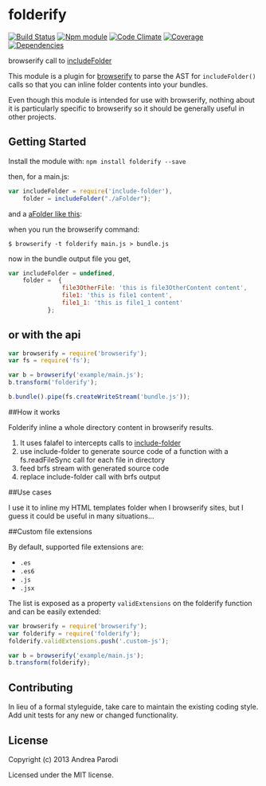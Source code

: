 

# folderify
[![Build Status](https://img.shields.io/travis/parro-it/folderify.svg)](http://travis-ci.org/parro-it/folderify) 
[![Npm module](https://img.shields.io/npm/dt/folderify.svg)](https://npmjs.org/package/folderify) 
[![Code Climate](https://img.shields.io/codeclimate/github/parro-it/folderify.svg)](https://codeclimate.com/github/parro-it/folderify)
[![Coverage](https://img.shields.io/codeclimate/coverage/github/parro-it/folderify.svg)](https://codeclimate.com/github/parro-it/folderify)
[![Dependencies](https://img.shields.io/versioneye/d/parro-it/folderify.svg)](https://codeclimate.com/github/parro-it/folderify)





browserify call to [includeFolder](https://github.com/parro-it/include-folder)


This module is a plugin for [browserify](http://browserify.org) to parse the AST
for `includeFolder()` calls so that you can inline folder contents into your
bundles.

Even though this module is intended for use with browserify, nothing about it is
particularly specific to browserify so it should be generally useful in other
projects.

## Getting Started
Install the module with: `npm install folderify --save`

then, for a main.js:

``` js
var includeFolder = require('include-folder'),
    folder = includeFolder("./aFolder");
```

and a [aFolder like this](https://github.com/parro-it/include-folder/tree/master/test/files):


when you run the browserify command:

```
$ browserify -t folderify main.js > bundle.js
```

now in the bundle output file you get,

``` js
var includeFolder = undefined,
    folder =  {
               file3OtherFile: 'this is file3OtherContent content',
               file1: 'this is file1 content',
               file1_1: 'this is file1_1 content'
           };
```


## or with the api

``` js
var browserify = require('browserify');
var fs = require('fs');

var b = browserify('example/main.js');
b.transform('folderify');

b.bundle().pipe(fs.createWriteStream('bundle.js'));
```




##How it works

Folderify inline a whole directory content in browserify results.

1. It uses falafel to intercepts calls to [include-folder](https://github.com/parro-it/include-folder)
2. use include-folder to generate source code of a function with a fs.readFileSync call for each file in directory
3. feed brfs stream with generated source code
4. replace include-folder call with brfs output


##Use cases

I use it to inline my HTML templates folder when I browserify
 sites, but I guess it could be useful in many situations...

##Custom file extensions

By default, supported file extensions are:
- `.es`
- `.es6`
- `.js`
- `.jsx`

The list is exposed as a property `validExtensions` on the folderify function and can be easily extended:
```js
var browserify = require('browserify');
var folderify = require('folderify');
folderify.validExtensions.push('.custom-js');

var b = browserify('example/main.js');
b.transform(folderify);
```


## Contributing

In lieu of a formal styleguide, take care to maintain the existing coding style.
Add unit tests for any new or changed functionality.


## License

Copyright (c) 2013 Andrea Parodi

Licensed under the MIT license.

